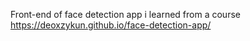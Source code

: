 Front-end of face detection app i learned from a course
https://deoxzykun.github.io/face-detection-app/
